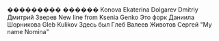 ��������� ������
Konova Ekaterina
Dolgarev Dmitriy
Дмитрий Зверев
New line from Ksenia Genko 
Это форк Даниила Шорникова
Gleb Kulikov
Здесь был Глеб Валеев
Животов Сергей
"My name Nomina" 
